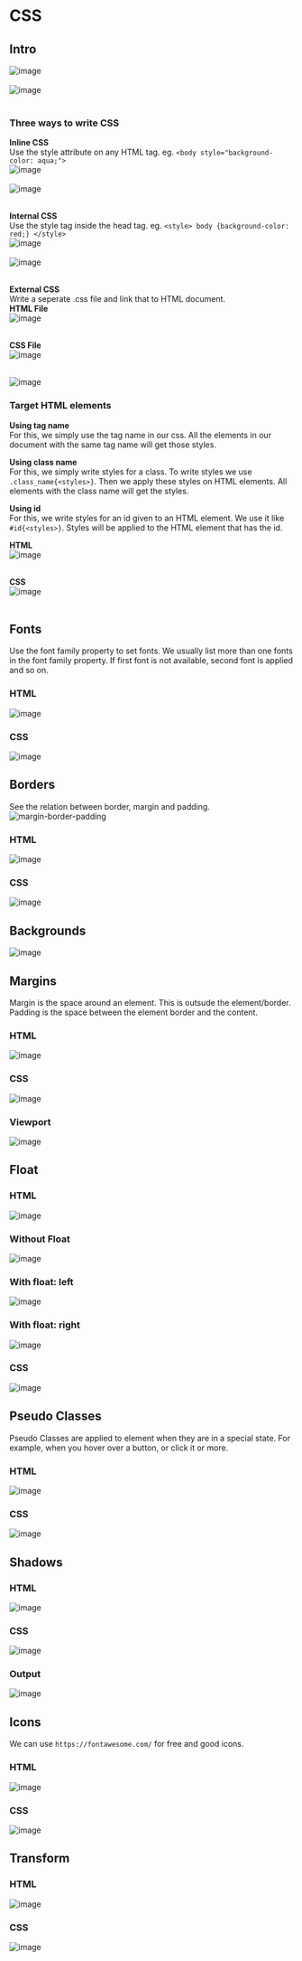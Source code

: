 # CSS 
## Intro
![image](https://github.com/user-attachments/assets/c34172f7-b17c-4961-a16e-7de30bec1d2f)<br><br>
![image](https://github.com/user-attachments/assets/cc737ea2-8285-4d15-9ed2-1078dd727205)<br><br>
### Three ways to write CSS
**Inline CSS**<br>
Use the style attribute on any HTML tag. eg. `<body style="background-color: aqua;">`<br>
![image](https://github.com/user-attachments/assets/108f1837-5ea4-4401-9786-f2a6acd9f33a)<br><br>
![image](https://github.com/user-attachments/assets/87ebca7e-40da-45f1-aba2-60dc0a995b77)<br><br>

**Internal CSS**<br>
Use the  style tag inside the head tag. eg. `<style> body {background-color: red;} </style>`<br>
![image](https://github.com/user-attachments/assets/898bcf3f-822e-477f-9bb4-5e77a07d4ec2)<br><br>
![image](https://github.com/user-attachments/assets/0f66932e-bd1c-4318-ae5f-72623fbf70ce)<br><br>

**External CSS**<br>
Write a seperate .css file and link that to HTML document.  <br>
**HTML File**<br>
![image](https://github.com/user-attachments/assets/b2fe8ae9-a20b-46f5-b22e-e3000b682bb2)<br><br>

**CSS File**<br>
![image](https://github.com/user-attachments/assets/c009e4be-4707-415b-abf3-f266e88f3bf9)<br><br>

![image](https://github.com/user-attachments/assets/b0b2541c-06f3-4e23-9ce6-5912958e62a4)

### Target HTML elements
**Using tag name**<br>
For this, we simply use the tag name in our css. All the elements in our document with the same tag name will get those styles.<br>

**Using class name**<br>
For this, we simply write styles for a class. To write styles we use `.class_name{<styles>}`. Then we apply these styles on
HTML elements. All elements with the class name will get the styles. <br>

**Using id**<br>
For this, we write styles for an id given to an HTML element. We use it like `#id{<styles>}`.  Styles will be applied to the 
HTML element that has the id. <br>

**HTML**<br>
![image](https://github.com/user-attachments/assets/1ebc3ce4-1a71-417c-b849-b3fe370e8611)<br><br>

**CSS**<br>
![image](https://github.com/user-attachments/assets/12352c56-ccbb-4bea-b11c-affe0b69069b)<br><br>

## Fonts
Use the font family property to set fonts. 
We usually list more than one fonts in the font family property. If first font is not available, second font is applied and so on.  
### HTML
![image](https://github.com/user-attachments/assets/3aaf2bf3-0138-4332-b7b3-9a9e6cc15bf9)

### CSS
![image](https://github.com/user-attachments/assets/9f0f58b8-4e57-4bbb-b3bf-32cc4fb4a2e9)

## Borders
See the relation between border, margin and padding.  
![margin-border-padding](https://github.com/user-attachments/assets/f56d66b5-fd0c-4ee5-bbf9-aca5405b52a2)

### HTML
![image](https://github.com/user-attachments/assets/4681b1d2-bfe7-4e37-a2cb-50e2a6638381)

### CSS
![image](https://github.com/user-attachments/assets/4ee1d96e-3a9c-4d7e-9aed-7e8f18c15330)

## Backgrounds
![image](https://github.com/user-attachments/assets/0bc5afc1-2b9c-461b-aebe-2b16d75362ba)

## Margins
Margin is the space around an element. This is outsude the element/border.
Padding is the space between the element border and the content. 
### HTML
![image](https://github.com/user-attachments/assets/a6d0e203-f37b-4543-911c-1be0e6b8ca3e)

### CSS
![image](https://github.com/user-attachments/assets/d39be2d3-7dff-4eae-ab79-3cd490669558)

### Viewport
![image](https://github.com/user-attachments/assets/e0d5120a-fb59-4682-8c87-46ca5bd284e7)

## Float
### HTML
![image](https://github.com/user-attachments/assets/8a41a29c-ba97-4f13-b978-917f3b02c0ff)

### Without Float
![image](https://github.com/user-attachments/assets/db235a37-9c8c-477a-aaf8-698118bb29d4)

### With float: left
![image](https://github.com/user-attachments/assets/dc2dae02-b1f7-4729-93d3-416838ca41ca)

### With float: right
![image](https://github.com/user-attachments/assets/63b00f1b-5134-4895-871e-4d923eabc51d)

### CSS
![image](https://github.com/user-attachments/assets/d28aeb53-30c8-4368-947c-8d3e69f3f5c6)

## Pseudo Classes
Pseudo Classes are applied to element when they are in a special state.
For example, when you hover over a button, or click it or more.<br>
### HTML
![image](https://github.com/user-attachments/assets/5c08add2-68b5-434f-b8f9-174c329447c4)

### CSS
![image](https://github.com/user-attachments/assets/7b00af65-9a10-4cc4-95b1-74e5a9842ad3)

## Shadows
### HTML
![image](https://github.com/user-attachments/assets/645a059d-4c75-462f-8439-d818de24e7e2)

### CSS
![image](https://github.com/user-attachments/assets/62f32275-7208-42f9-98d6-e45fc1cf23a0)

### Output
![image](https://github.com/user-attachments/assets/5a077445-4ee9-47fa-ba36-bfda8de7fb72)

## Icons
We can use `https://fontawesome.com/` for free and good icons.  
### HTML
![image](https://github.com/user-attachments/assets/2591727c-a26e-4a69-80f6-5490ae176297)

### CSS
![image](https://github.com/user-attachments/assets/84213ba6-9896-43b3-ab44-44f8db59b8e7)

## Transform
### HTML
![image](https://github.com/user-attachments/assets/d1a737c3-4f73-499e-a438-0d73e343eedb)

### CSS
![image](https://github.com/user-attachments/assets/14a7be84-2629-4f0c-a58a-3ca3c07876d6)


















